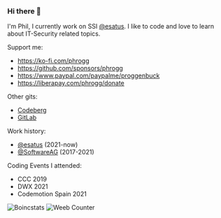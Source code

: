 ### Hi there 👋

I'm Phil, I currently work on SSI <a href="https://github.com/esatus" target="_BLANK">@esatus</a>. I like to code and love to learn about IT-Security related topics.

Support me:
- https://ko-fi.com/phrogg
- https://github.com/sponsors/phrogg
- https://www.paypal.com/paypalme/proggenbuck
- https://liberapay.com/phrogg/donate

Other gits:
- <a href="https://codeberg.org/phrogg/" target="_BLANK">Codeberg</a>
- <a href="https://gitlab.com/phrogg/" target="_BLANK">GitLab</a>

Work history:
- <a href="https://github.com/esatus" target="_BLANK">@esatus</a> (2021-now)
- <a href="https://github.com/SoftwareAG" target="_BLANK">@SoftwareAG</a> (2017-2021)

Coding Events I attended:
- CCC 2019
- DWX 2021
- Codemotion Spain 2021

<img src="https://boincstats.com/signature/-1/user/2760869/sig.png" alt="Boincstats" />
<img src="https://count.getloli.com/get/@luigithehunter?theme=moebooru" alt="Weeb Counter" />
<!--
Coding conventions I attendet CCC 2019, DWX 2021, Codemotion Spain 2021

**phrogg/phrogg** is a ✨ _special_ ✨ repository because its `README.md` (this file) appears on your GitHub profile.

Here are some ideas to get you started:

- 🔭 I’m currently working on ...
- 🌱 I’m currently learning ...
- 👯 I’m looking to collaborate on ...
- 🤔 I’m looking for help with ...
- 💬 Ask me about ...
- 📫 How to reach me: ...
- 😄 Pronouns: ...
- ⚡ Fun fact: ...
-->
